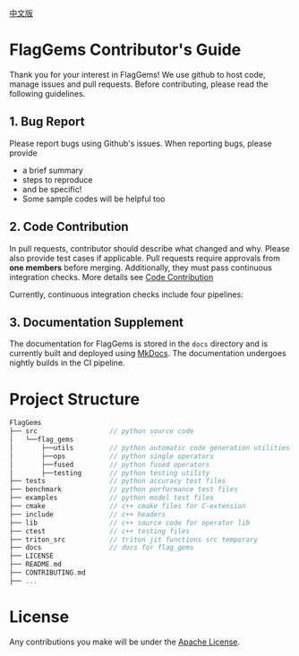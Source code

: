 [中文版](./CONTRIBUTING_cn.md)

# FlagGems Contributor's Guide

Thank you for your interest in FlagGems! We use github to host code, manage issues and pull requests. Before contributing, please read the following guidelines.

## 1. Bug Report
Please report bugs using Github's issues. When reporting bugs, please provide

- a brief summary
- steps to reproduce
- and be specific!
- Some sample codes will be helpful too

## 2. Code Contribution
In pull requests, contributor should describe what changed and why. Please also provide test cases if applicable.
Pull requests require approvals from __one members__ before merging. Additionally, they must pass continuous integration checks. More details see [Code Contribution](docs/code_countribution.md)

Currently, continuous integration checks include four pipelines:

## 3. Documentation Supplement
The documentation for FlagGems is stored in the `docs` directory and is currently built and deployed using [MkDocs](https://www.mkdocs.org/). The documentation undergoes nightly builds in the CI pipeline.

# Project Structure

```cpp
FlagGems
├── src                  // python source code
│   └──flag_gems
│       ├──utils         // python automatic code generation utilities
│       ├──ops           // python single operators
│       ├──fused         // python fused operators
│       ├──testing       // python testing utility
├── tests                // python accuracy test files
├── benchmark            // python performance test files
├── examples             // python model test files
├── cmake                // c++ cmake files for C-extension
├── include              // c++ headers
├── lib                  // c++ source code for operator lib
├── ctest                // c++ testing files
├── triton_src           // triton jit functions src temporary
├── docs                 // docs for flag_gems
├── LICENSE
├── README.md
├── CONTRIBUTING.md
├── ...
```

# License
Any contributions you make will be under the [Apache License](https://github.com/FlagOpen/FlagGems/blob/master/LICENSE).
